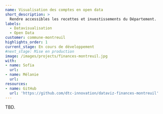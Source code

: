 ```yaml
---
name: Visualisation des comptes en open data
short_description: >
  Rendre accessibles les recettes et investissements du Département.
labels:
  - Datavisualisation
  - Open Data
customer: commune-montreuil
highlights_order: 1
current_stage: En cours de développement
#next_stage: Mise en production
image: /images/projects/finances-montreuil.jpg
with:
- name: Sofia
  url:
- name: Mélanie
  url:
resources:
- name: GitHub
  url: 'https://github.com/dtc-innovation/dataviz-finances-montreuil'
---
```


TBD.
